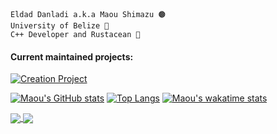     Eldad Danladi a.k.a Maou Shimazu 🟤
    University of Belize 🏴
    C++ Developer and Rustacean 🦀
#### Current maintained projects:
[![Creation Project](https://github-readme-stats.vercel.app/api/pin/?username=maou-shimazu&repo=Creation-Project)](https://github.com/Maou-Shimazu/Creation-Project)

[![Maou's GitHub stats](https://github-readme-stats.vercel.app/api?username=Maou-Shimazu&show_icons=true&theme=onedark)](https://github.com/maou-shimazu/github-readme-stats)
[![Top Langs](https://github-readme-stats.vercel.app/api/top-langs/?username=Maou-Shimazu&langs_count=10&layout=compact)](https://github.com/anuraghazra/github-readme-stats)
[![Maou's wakatime stats](https://github-readme-stats.vercel.app/api/wakatime?username=Maou_Shimazu)](https://github.com/anuraghazra/github-readme-stats)

<a href="https://github.com/maou-shimazu/github-readme-stats">
  <img align="center" src="https://github-readme-stats.vercel.app/api?username=Maou-Shimazu&show_icons=true&theme=onedark" />
</a>
<a href="https://github.com/maou-shimazu/github-readme-stats">
  <img align="center" src="https://github-readme-stats.vercel.app/api/top-langs/?username=Maou-Shimazu&langs_count=10&layout=compact" />
</a>
